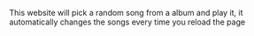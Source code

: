 This website will pick a random song from a album and play it, it automatically changes the songs every time you reload the page